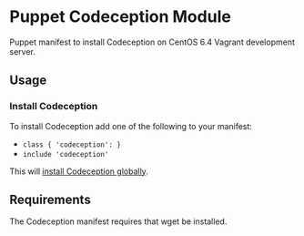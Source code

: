 # Puppet Codeception Module
Puppet manifest to install Codeception on CentOS 6.4 Vagrant development server.

## Usage
### Install Codeception
To install Codeception add one of the following to your manifest:

- `class { 'codeception': }`
- `include 'codeception'`

This will [install Codeception globally][codeception_global].

[codeception_global]: http://codeception.com/install

## Requirements
The Codeception manifest requires that wget be installed.